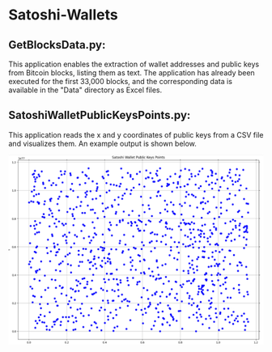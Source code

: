 # Satoshi-Wallets

## GetBlocksData.py:
This application enables the extraction of wallet addresses and public keys from Bitcoin blocks, listing them as text.
The application has already been executed for the first 33,000 blocks, and the corresponding data is available in the "Data" directory as Excel files.

## SatoshiWalletPublicKeysPoints.py:
This application reads the x and y coordinates of public keys from a CSV file and visualizes them.
An example output is shown below.

![Alt Metin](images/SatoshiWallet.png "Satoshi Wallets Public Keys")
